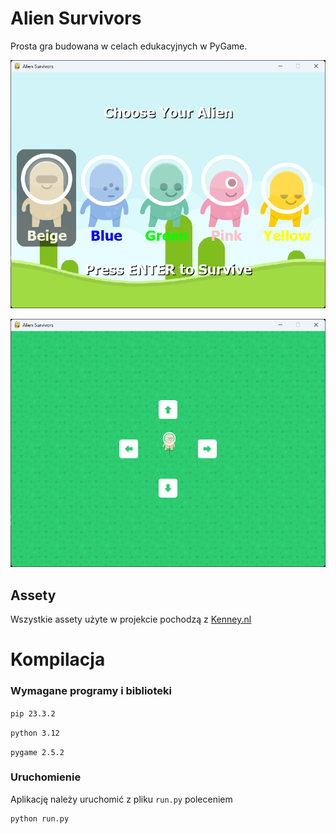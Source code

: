 # Alien Survivors

Prosta gra budowana w celach edukacyjnych w PyGame.

![Main Menu](./Screens/main_menu.png)

![Play Screen](./Screens/game_01.png)

## Assety

Wszystkie assety użyte w projekcie pochodzą z [Kenney.nl](https://kenney.nl/)

# Kompilacja

### Wymagane programy i biblioteki
`pip 23.3.2`

`python 3.12`

`pygame 2.5.2`

### Uruchomienie

Aplikację należy uruchomić z pliku `run.py` poleceniem
```
python run.py
```